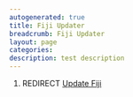 ```yaml
---
autogenerated: true
title: Fiji Updater
breadcrumb: Fiji Updater
layout: page
categories: 
description: test description
---
```


1.  REDIRECT [Update Fiji](Update_Fiji "wikilink")
